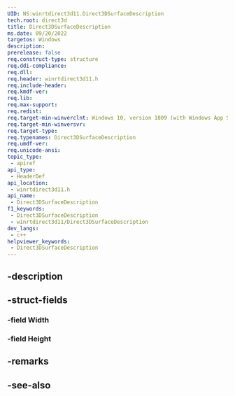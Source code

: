 ```yaml
---
UID: NS:winrtdirect3d11.Direct3DSurfaceDescription
tech.root: direct3d
title: Direct3DSurfaceDescription
ms.date: 09/20/2022
targetos: Windows
description: 
prerelease: false
req.construct-type: structure
req.ddi-compliance: 
req.dll: 
req.header: winrtdirect3d11.h
req.include-header: 
req.kmdf-ver: 
req.lib: 
req.max-support: 
req.redist: 
req.target-min-winverclnt: Windows 10, version 1809 (with Windows App SDK 1.0 Preview 1 or later)
req.target-min-winversvr: 
req.target-type: 
req.typenames: Direct3DSurfaceDescription
req.umdf-ver: 
req.unicode-ansi: 
topic_type:
 - apiref
api_type:
 - HeaderDef
api_location:
 - winrtdirect3d11.h
api_name:
 - Direct3DSurfaceDescription
f1_keywords:
 - Direct3DSurfaceDescription
 - winrtdirect3d11/Direct3DSurfaceDescription
dev_langs:
 - c++
helpviewer_keywords:
 - Direct3DSurfaceDescription
---
```


## -description

## -struct-fields

### -field Width

### -field Height

## -remarks

## -see-also


